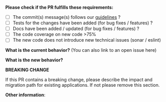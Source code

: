 **Please check if the PR fulfills these requirements:**

- [ ] The commit(s) message(s) follows our [guidelines](https://github.com/talend/tools/blob/master/tools-root-github/CONTRIBUTING.md#commit-message-format) ?
- [ ] Tests for the changes have been added (for bug fixes / features) ?
- [ ] Docs have been added / updated (for bug fixes / features) ?
- [ ] The code coverage on new code >75%
- [ ] The new code does not introduce new technical issues (sonar / eslint)

**What is the current behavior?** (You can also link to an open issue here)



**What is the new behavior?**



**BREAKING CHANGE**

If this PR contains a breaking change, please describe the impact and migration
path for existing applications.
If not please remove this section.

**Other information**:
